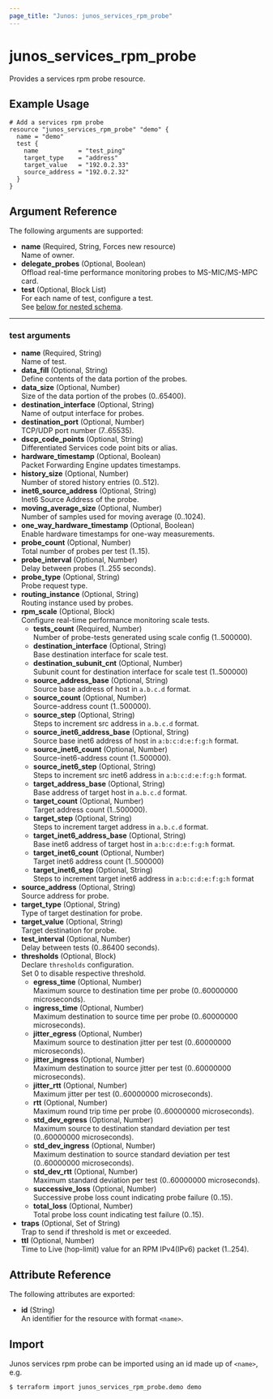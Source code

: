 ```yaml
---
page_title: "Junos: junos_services_rpm_probe"
---
```


# junos_services_rpm_probe

Provides a services rpm probe resource.

## Example Usage

```hcl
# Add a services rpm probe
resource "junos_services_rpm_probe" "demo" {
  name = "demo"
  test {
    name           = "test_ping"
    target_type    = "address"
    target_value   = "192.0.2.33"
    source_address = "192.0.2.32"
  }
}
```

## Argument Reference

The following arguments are supported:

- **name** (Required, String, Forces new resource)  
  Name of owner.
- **delegate_probes** (Optional, Boolean)  
  Offload real-time performance monitoring probes to MS-MIC/MS-MPC card.
- **test** (Optional, Block List)  
  For each name of test, configure a test.  
  See [below for nested schema](#test-arguments).

---

### test arguments

- **name** (Required, String)  
  Name of test.
- **data_fill** (Optional, String)  
  Define contents of the data portion of the probes.
- **data_size** (Optional, Number)  
  Size of the data portion of the probes (0..65400).
- **destination_interface** (Optional, String)  
  Name of output interface for probes.
- **destination_port** (Optional, Number)  
  TCP/UDP port number (7..65535).
- **dscp_code_points** (Optional, String)  
  Differentiated Services code point bits or alias.
- **hardware_timestamp** (Optional, Boolean)  
  Packet Forwarding Engine updates timestamps.
- **history_size** (Optional, Number)  
  Number of stored history entries (0..512).
- **inet6_source_address** (Optional, String)  
  Inet6 Source Address of the probe.
- **moving_average_size** (Optional, Number)  
  Number of samples used for moving average (0..1024).
- **one_way_hardware_timestamp** (Optional, Boolean)  
  Enable hardware timestamps for one-way measurements.
- **probe_count** (Optional, Number)  
  Total number of probes per test (1..15).
- **probe_interval** (Optional, Number)  
  Delay between probes (1..255 seconds).
- **probe_type** (Optional, String)  
  Probe request type.
- **routing_instance** (Optional, String)  
  Routing instance used by probes.
- **rpm_scale** (Optional, Block)  
  Configure real-time performance monitoring scale tests.
  - **tests_count** (Required, Number)  
    Number of probe-tests generated using scale config (1..500000).
  - **destination_interface** (Optional, String)  
    Base destination interface for scale test.
  - **destination_subunit_cnt** (Optional, Number)  
    Subunit count for destination interface for scale test (1..500000)
  - **source_address_base** (Optional, String)  
    Source base address of host in `a.b.c.d` format.
  - **source_count** (Optional, Number)  
    Source-address count (1..500000).
  - **source_step** (Optional, String)  
    Steps to increment src address in `a.b.c.d` format.
  - **source_inet6_address_base** (Optional, String)  
    Source base inet6 address of host in `a:b:c:d:e:f:g:h` format.
  - **source_inet6_count** (Optional, Number)  
    Source-inet6-address count (1..500000).
  - **source_inet6_step** (Optional, String)  
    Steps to increment src inet6 address in `a:b:c:d:e:f:g:h` format.
  - **target_address_base** (Optional, String)  
    Base address of target host in `a.b.c.d` format.
  - **target_count** (Optional, Number)  
    Target address count (1..500000).
  - **target_step** (Optional, String)  
    Steps to increment target address in `a.b.c.d` format.
  - **target_inet6_address_base** (Optional, String)  
    Base inet6 address of target host in `a:b:c:d:e:f:g:h` format.
  - **target_inet6_count** (Optional, Number)  
    Target inet6 address count (1..500000)
  - **target_inet6_step** (Optional, String)  
    Steps to increment target inet6 address in `a:b:c:d:e:f:g:h` format
- **source_address** (Optional, String)  
  Source address for probe.
- **target_type** (Optional, String)  
  Type of target destination for probe.
- **target_value** (Optional, String)  
  Target destination for probe.
- **test_interval** (Optional, Number)  
  Delay between tests (0..86400 seconds).
- **thresholds** (Optional, Block)  
  Declare `thresholds` configuration.  
  Set 0 to disable respective threshold.
  - **egress_time** (Optional, Number)  
    Maximum source to destination time per probe (0..60000000 microseconds).
  - **ingress_time** (Optional, Number)  
    Maximum destination to source time per probe (0..60000000 microseconds).
  - **jitter_egress** (Optional, Number)  
    Maximum source to destination jitter per test (0..60000000 microseconds).
  - **jitter_ingress** (Optional, Number)  
    Maximum destination to source jitter per test (0..60000000 microseconds).
  - **jitter_rtt** (Optional, Number)  
    Maximum jitter per test (0..60000000 microseconds).
  - **rtt** (Optional, Number)  
    Maximum round trip time per probe (0..60000000 microseconds).
  - **std_dev_egress** (Optional, Number)  
    Maximum source to destination standard deviation per test (0..60000000 microseconds).
  - **std_dev_ingress** (Optional, Number)  
    Maximum destination to source standard deviation per test (0..60000000 microseconds).
  - **std_dev_rtt** (Optional, Number)  
    Maximum standard deviation per test (0..60000000 microseconds).
  - **successive_loss** (Optional, Number)  
    Successive probe loss count indicating probe failure (0..15).
  - **total_loss** (Optional, Number)  
    Total probe loss count indicating test failure (0..15).
- **traps** (Optional, Set of String)  
  Trap to send if threshold is met or exceeded.
- **ttl** (Optional, Number)  
  Time to Live (hop-limit) value for an RPM IPv4(IPv6) packet (1..254).

## Attribute Reference

The following attributes are exported:

- **id** (String)  
  An identifier for the resource with format `<name>`.

## Import

Junos services rpm probe can be imported using an id made up of `<name>`, e.g.

```shell
$ terraform import junos_services_rpm_probe.demo demo
```
